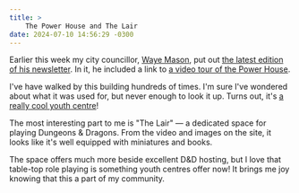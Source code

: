 ```yaml
---
title: >
    The Power House and The Lair
date: 2024-07-10 14:56:29 -0300
---
```


Earlier this week my city councillor, [Waye Mason](https://wayemason.ca/), put out [the latest edition of his newsletter](https://mailchi.mp/43787ea566ca/budget-202324-tax-relief-district-7-capital-projects-more-16182391?e=8a7364fb1d). In it, he included a link to [a video tour of the Power House](https://www.youtube.com/watch?v=ORVE-BQKXUs).

I've have walked by this building hundreds of times. I'm sure I've wondered about what it was used for, but never enough to look it up. Turns out, it's [a really cool youth centre](https://www.halifax.ca/parks-recreation/youth/youth-spaces/power-house-youth-centre)!

The most interesting part to me is "The Lair" — a dedicated space for playing Dungeons & Dragons. From the video and images on the site, it looks like it's well equipped with miniatures and books.

The space offers much more beside excellent D&D hosting, but I love that table-top role playing is something youth centres offer now! It brings me joy knowing that this a part of my community.
